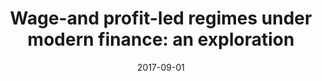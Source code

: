 ---
title: "Wage-and profit-led regimes under modern finance: an exploration"
authors:
- admin
- bhaduri
date: "2017-09-01"
doi: "10.1080/09538259.2022.2099667"

# Publication name and optional abbreviated publication name.
publication: "Review of Keynesian Economics, 5(3), 426–438"
publication_short: ""

Params:
  link: "https://www.elgaronline.com/view/journals/roke/5-3/roke.2017.03.05.xml"

# Publication type.
# Accepts a single type but formatted as a YAML list (for Hugo requirements).
# Enter a publication type from the CSL standard.
publication_types: ["article-journal"]



# links:
# - name: ""
#   url: ""
# url_pdf: http://arxiv.org/pdf/1512.04133v1
# url_code: 'https://github.com/HugoBlox/hugo-blox-builder'
# url_dataset: ''
# url_poster: ''
# url_project: ''
# url_slides: ''
# url_source: ''
# url_video: ''

draft: false
---
